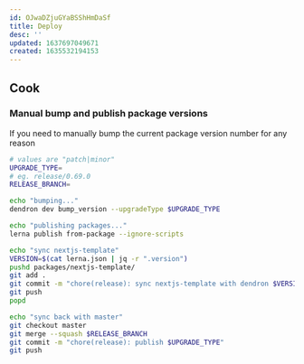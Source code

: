 ```yaml
---
id: OJwaDZjuGYaBSShHmDaSf
title: Deploy
desc: ''
updated: 1637697049671
created: 1635532194153
---
```


## Cook


### Manual bump and publish package versions

If you need to manually bump the current package version number for any reason

```sh
# values are "patch|minor"
UPGRADE_TYPE=
# eg. release/0.69.0
RELEASE_BRANCH= 

echo "bumping..."
dendron dev bump_version --upgradeType $UPGRADE_TYPE

echo "publishing packages..."
lerna publish from-package --ignore-scripts

echo "sync nextjs-template"
VERSION=$(cat lerna.json | jq -r ".version")
pushd packages/nextjs-template/
git add .
git commit -m "chore(release): sync nextjs-template with dendron $VERSION"
git push
popd

echo "sync back with master"
git checkout master
git merge --squash $RELEASE_BRANCH
git commit -m "chore(release): publish $UPGRADE_TYPE"
git push
```

